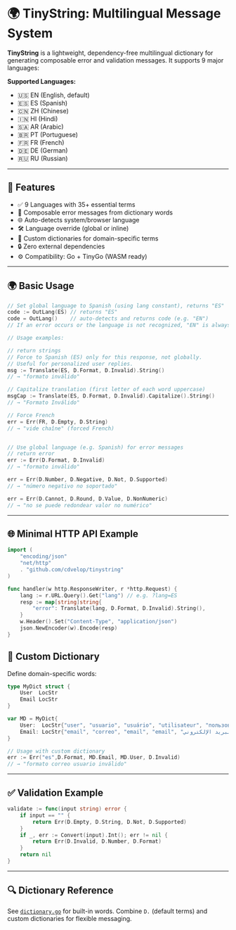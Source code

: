 # 🌍 TinyString: Multilingual Message System

**TinyString** is a lightweight, dependency-free multilingual dictionary for generating composable error and validation messages. It supports 9 major languages:

**Supported Languages:**

- 🇺🇸 EN (English, default)
- 🇪🇸 ES (Spanish)
- 🇨🇳 ZH (Chinese)
- 🇮🇳 HI (Hindi)
- 🇸🇦 AR (Arabic)
- 🇧🇷 PT (Portuguese)
- 🇫🇷 FR (French)
- 🇩🇪 DE (German)
- 🇷🇺 RU (Russian)

---

## 🚀 Features

- ✅ 9 Languages with 35+ essential terms
- 🧱 Composable error messages from dictionary words
- 🌐 Auto-detects system/browser language
- 🛠️ Language override (global or inline)
- 🧩 Custom dictionaries for domain-specific terms
- 🔒 Zero external dependencies
- ⚙️ Compatibility: Go + TinyGo (WASM ready)


---

## 🌍 Basic Usage

```go
// Set global language to Spanish (using lang constant), returns "ES"
code := OutLang(ES) // returns "ES"
code = OutLang()    // auto-detects and returns code (e.g. "EN")
// If an error occurs or the language is not recognized, "EN" is always returned by default

// Usage examples:

// return strings
// Force to Spanish (ES) only for this response, not globally.
// Useful for personalized user replies.
msg := Translate(ES, D.Format, D.Invalid).String()
// → "formato inválido"

// Capitalize translation (first letter of each word uppercase)
msgCap := Translate(ES, D.Format, D.Invalid).Capitalize().String()
// → "Formato Inválido"

// Force French
err = Err(FR, D.Empty, D.String)
// → "vide chaîne" (forced French)


// Use global language (e.g. Spanish) for error messages
// return error
err := Err(D.Format, D.Invalid)
// → "formato inválido"

err = Err(D.Number, D.Negative, D.Not, D.Supported)
// → "número negativo no soportado"

err = Err(D.Cannot, D.Round, D.Value, D.NonNumeric)
// → "no se puede redondear valor no numérico"
```

---


## 🌐 Minimal HTTP API Example

```go
import (
    "encoding/json"
    "net/http"
    . "github.com/cdvelop/tinystring"
)

func handler(w http.ResponseWriter, r *http.Request) {
    lang := r.URL.Query().Get("lang") // e.g. ?lang=ES
    resp := map[string]string{
        "error": Translate(lang, D.Format, D.Invalid).String(),
    }
    w.Header().Set("Content-Type", "application/json")
    json.NewEncoder(w).Encode(resp)
}
```

## 🧩 Custom Dictionary

Define domain-specific words:

```go
type MyDict struct {
    User  LocStr
    Email LocStr
}

var MD = MyDict{
    User:  LocStr{"user", "usuario", "usuário", "utilisateur", "пользователь", "Benutzer", "utente", "उपयोगकर्ता", "用户"},
    Email: LocStr{"email", "correo", "email", "email", "البريد الإلكتروني", "Courriel", "Эл. адрес", "电邮", "ईमेल"},
}

// Usage with custom dictionary
err := Err("es",D.Format, MD.Email, MD.User, D.Invalid)
// → "formato correo usuario inválido"
```

---

## ✅ Validation Example

```go
validate := func(input string) error {
    if input == "" {
        return Err(D.Empty, D.String, D.Not, D.Supported)
    }
    if _, err := Convert(input).Int(); err != nil {
        return Err(D.Invalid, D.Number, D.Format)
    }
    return nil
}
```

---

## 🔍 Dictionary Reference

See [`dictionary.go`](../dictionary.go) for built-in words.
Combine `D.` (default terms) and custom dictionaries for flexible messaging.


